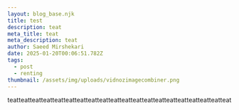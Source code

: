```yaml
---
layout: blog_base.njk
title: test
description: teat
meta_title: teat
meta_description: teat
author: Saeed Mirshekari
date: 2025-01-20T00:06:51.782Z
tags:
  - post
  - renting
thumbnail: /assets/img/uploads/vidnozimagecombiner.png
---
```

teatteatteatteatteatteatteatteatteatteatteatteatteatteatteatteatteatteatteatteat